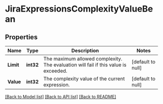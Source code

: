 # JiraExpressionsComplexityValueBean

## Properties
Name | Type | Description | Notes
------------ | ------------- | ------------- | -------------
**Limit** | **int32** | The maximum allowed complexity. The evaluation will fail if this value is exceeded. | [default to null]
**Value** | **int32** | The complexity value of the current expression. | [default to null]

[[Back to Model list]](../README.md#documentation-for-models) [[Back to API list]](../README.md#documentation-for-api-endpoints) [[Back to README]](../README.md)

